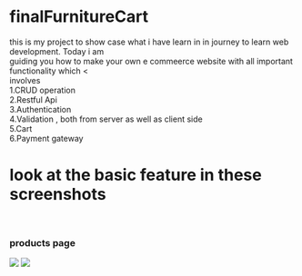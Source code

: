 # finalFurnitureCart
this is my project to show case what i have learn in in journey to learn web development. Today i am <br/> guiding you  how to make your own e commeerce website with all important functionality which <<br/>involves
<br/>1.CRUD operation
<br/>2.Restful Api
<br/>3.Authentication
<br/>4.Validation , both from server as well as client side
<br/>5.Cart
<br/>6.Payment gateway
<h1>look at the basic feature in these screenshots</h1>
<br/><h3>products page</h3>
<img src="https://drive.google.com/file/d/1vC5jpBFkq1Bzhb9p38PVNOnMnr9cm77I/view?usp=sharing">
<img src="http://drive.google.com/uc?export=view&id=1vC5jpBFkq1Bzhb9p38PVNOnMnr9cm77I">
 <img src="" alt="">

